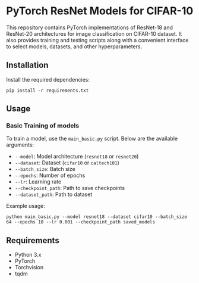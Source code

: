 # PyTorch ResNet Models for CIFAR-10 

This repository contains PyTorch implementations of ResNet-18 and ResNet-20 architectures for image classification on CIFAR-10 dataset. It also provides training and testing scripts along with a convenient interface to select models, datasets, and other hyperparameters.

## Installation
Install the required dependencies:

```pip install -r requirements.txt```


## Usage

### Basic Training of models

To train a model, use the `main_basic.py` script. Below are the available arguments:

- `--model`: Model architecture (`resnet18` or `resnet20`)
- `--dataset`: Dataset (`cifar10` or `caltech101`)
- `--batch_size`: Batch size
- `--epochs`: Number of epochs
- `--lr`: Learning rate
- `--checkpoint_path`: Path to save checkpoints
- `--dataset_path`: Path to dataset

Example usage:

```python main_basic.py --model resnet18 --dataset cifar10 --batch_size 64 --epochs 10 --lr 0.001 --checkpoint_path saved_models```


## Requirements

- Python 3.x
- PyTorch
- Torchvision
- tqdm


